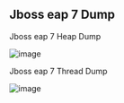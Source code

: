 ## Jboss eap 7 Dump


Jboss eap 7 Heap Dump

![image](https://user-images.githubusercontent.com/3519706/81080281-3b3bd800-8ef9-11ea-83b5-b41d63a6b630.png)

Jboss eap 7 Thread Dump

![image](https://user-images.githubusercontent.com/3519706/81080360-527ac580-8ef9-11ea-9a6f-31538ca58288.png)
